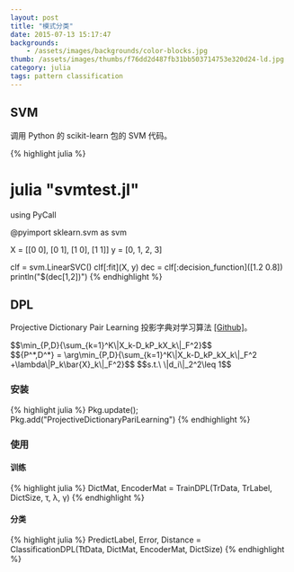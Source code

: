 ```yaml
---
layout: post
title: "模式分类"
date: 2015-07-13 15:17:47
backgrounds:
    - /assets/images/backgrounds/color-blocks.jpg
thumb: /assets/images/thumbs/f76dd2d487fb31bb503714753e320d24-ld.jpg
category: julia
tags: pattern classification
---
```


## SVM

调用 Python 的 scikit-learn 包的 SVM 代码。

{% highlight julia %}
 # julia "svmtest.jl"
using PyCall

@pyimport sklearn.svm as svm

X = [[0 0], [0 1], [1 0], [1 1]]
y = [0, 1, 2, 3]

clf = svm.LinearSVC()
clf[:fit](X, y)
dec = clf[:decision_function]([1.2 0.8])
println("$(dec[1,2])")
{% endhighlight %}

## DPL

Projective Dictionary Pair Learning 投影字典对学习算法 [[Github]](https://github.com/quxiaofeng/ProjectiveDictionaryPairLearning.jl)。

<div id="katex">
$$\min_{P,D}{\sum_{k=1}^K\|X_k-D_kP_kX_k\|_F^2}$$
</div>

<div id="katex">
$${P^*,D^*} = \arg\min_{P,D}{\sum_{k=1}^K\|X_k-D_kP_kX_k\|_F^2 +\lambda\|P_k\bar{X}_k\|_F^2}$$
$$s.t.\ \|d_i\|_2^2\leq 1$$
</div>

### 安装

{% highlight julia %}
Pkg.update(); Pkg.add("ProjectiveDictionaryPariLearning")
{% endhighlight %}

### 使用

#### 训练

{% highlight julia %}
DictMat, EncoderMat = TrainDPL(TrData, TrLabel, DictSize, τ, λ, γ)
{% endhighlight %}

#### 分类

{% highlight julia %}
PredictLabel, Error, Distance = ClassificationDPL(TtData, DictMat, EncoderMat, DictSize)
{% endhighlight %}